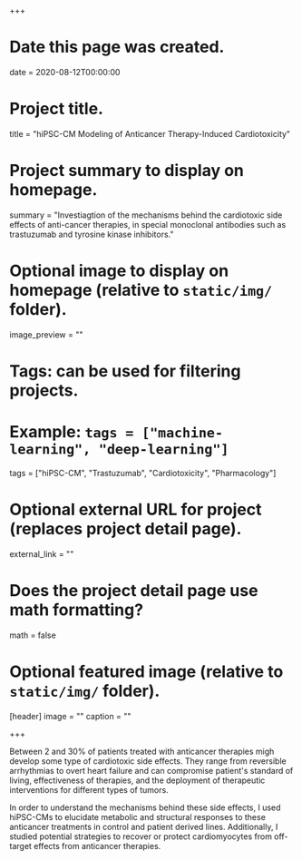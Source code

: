 +++
# Date this page was created.
date = 2020-08-12T00:00:00

# Project title.
title = "hiPSC-CM Modeling of Anticancer Therapy-Induced Cardiotoxicity"

# Project summary to display on homepage.
summary = "Investiagtion of the mechanisms behind the cardiotoxic side effects of anti-cancer therapies, in special monoclonal antibodies such as trastuzumab and tyrosine kinase inhibitors."

# Optional image to display on homepage (relative to `static/img/` folder).
image_preview = ""

# Tags: can be used for filtering projects.
# Example: `tags = ["machine-learning", "deep-learning"]`
tags = ["hiPSC-CM", "Trastuzumab", "Cardiotoxicity", "Pharmacology"]

# Optional external URL for project (replaces project detail page).
external_link = ""

# Does the project detail page use math formatting?
math = false

# Optional featured image (relative to `static/img/` folder).
[header]
image = ""
caption = ""

+++

Between 2 and 30% of patients treated with anticancer therapies migh develop some type of cardiotoxic side effects. They range from reversible arrhythmias to overt heart failure and can compromise patient's standard of living, effectiveness of therapies, and the deployment of therapeutic interventions for different types of tumors.

In order to understand the mechanisms behind these side effects, I used hiPSC-CMs to elucidate metabolic and structural responses to these anticancer treatments in control and patient derived lines. Additionally, I studied potential strategies to recover or protect cardiomyocytes from off-target effects from anticancer therapies.
